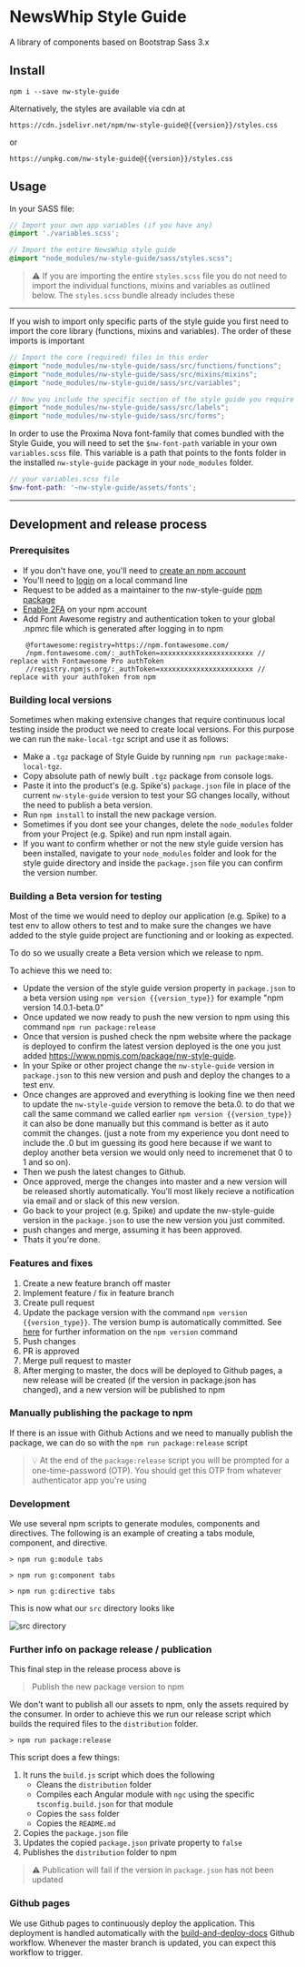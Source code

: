 # NewsWhip Style Guide

A library of components based on Bootstrap Sass 3.x

## Install

`npm i --save nw-style-guide`

Alternatively, the styles are available via cdn at

`https://cdn.jsdelivr.net/npm/nw-style-guide@{{version}}/styles.css`

or

`https://unpkg.com/nw-style-guide@{{version}}/styles.css`

## Usage

In your SASS file:

```scss
// Import your own app variables (if you have any)
@import './variables.scss';

// Import the entire NewsWhip style guide
@import "node_modules/nw-style-guide/sass/styles.scss";
```

> :warning: If you are importing the entire `styles.scss` file you do not need to import the individual functions, mixins and variables as outlined below. The `styles.scss` bundle already includes these

---

If you wish to import only specific parts of the style guide you first need to import the core library (functions, mixins and variables). The order of these imports is important

```scss
// Import the core (required) files in this order
@import "node_modules/nw-style-guide/sass/src/functions/functions";
@import "node_modules/nw-style-guide/sass/src/mixins/mixins";
@import "node_modules/nw-style-guide/sass/src/variables";
```

```scss
// Now you include the specific section of the style guide you require
@import "node_modules/nw-style-guide/sass/src/labels";
@import "node_modules/nw-style-guide/sass/src/forms";
```

In order to use the Proxima Nova font-family that comes bundled with the Style Guide, you will need to set the `$nw-font-path` variable in your own `variables.scss` file. This variable is a path that points to the fonts folder in the installed `nw-style-guide` package in your `node_modules` folder.

```scss
// your variables.scss file
$nw-font-path: '~nw-style-guide/assets/fonts';
```

---

## Development and release process

### Prerequisites

- If you don't have one, you'll need to [create an npm account](https://www.npmjs.com/signup)
- You'll need to  [login](https://docs.npmjs.com/creating-a-new-npm-user-account#testing-your-new-account-with-npm-login) on a local command line
- Request to be added as a maintainer to the nw-style-guide [npm package](https://www.npmjs.com/package/nw-style-guide)
- [Enable 2FA](https://docs.npmjs.com/configuring-two-factor-authentication) on your npm account
- Add Font Awesome registry and authentication token to your global .npmrc file which is generated after logging in to npm 
```
    @fortawesome:registry=https://npm.fontawesome.com/
    /npm.fontawesome.com/:_authToken=xxxxxxxxxxxxxxxxxxxxxxx // replace with Fontawesome Pro authToken
    //registry.npmjs.org/:_authToken=xxxxxxxxxxxxxxxxxxxxxxx // replace with your authToken from npm
```


### Building local versions

Sometimes when making extensive changes that require continuous local testing inside the product we need to create local versions. For this purpose we can run the `make-local-tgz` script and use it as follows:  
- Make a `.tgz` package of Style Guide by running `npm run package:make-local-tgz`.
- Copy absolute path of newly built `.tgz` package from console logs.
- Paste it into the product's (e.g. Spike's) `package.json` file in place of the current `nw-style-guide` version to test your SG changes locally, without the need to publish a beta version.
- Run `npm install` to install the new package version.
- Sometimes if you dont see your changes, delete the `node_modules` folder from your Project (e.g. Spike) and run npm install again.
- If you want to confirm whether or not the new style guide version has been installed, navigate to your `node_modules` folder and look for the style guide directory and inside the `package.json` file you can confirm the version number.

### Building a Beta version for testing

Most of the time we would need to deploy our application (e.g. Spike) to a test env to allow others to test and to make sure the changes we have added to the style guide project are functioning and or looking as expected.

To do so we usually create a Beta version which we release to npm.

To achieve this we need to:
- Update the version of the style guide version property in `package.json` to a beta version using `npm version {{version_type}}` for example "npm version 14.0.1-beta.0" 
- Once updated we now ready to push the new version to npm using this command `npm run package:release`
- Once that version is pushed check the npm website where the package is deployed to confirm the latest version deployed is the one you just added https://www.npmjs.com/package/nw-style-guide.
- In your Spike or other project change the `nw-style-guide` version in `package.json` to this new version and push and deploy the changes to a test env.
- Once changes are approved and everything is looking fine we then need to update the `nw-style-guide` version to remove the beta.0. to do that we call the same command we called earlier `npm version {{version_type}}` it can also be done manually but this command is better as it auto commit the changes.
(just a note from my experience you dont need to include the .0 but im guessing its good here because if we want to deploy another beta version we would only need to incremenet that 0 to 1 and so on).
- Then we push the latest changes to Github.
- Once approved, merge the changes into master and a new version will be released shortly automatically. You'll most likely recieve a notification via email and or slack of this new version.
- Go back to your project (e.g. Spike) and update the nw-style-guide version in the `package.json` to use the new version you just commited.
- push changes and merge, assuming it has been approved.
- Thats it you're done.


### Features and fixes

1. Create a new feature branch off master
1. Implement feature / fix in feature branch
1. Create pull request
1. Update the package version with the command `npm version {{version_type}}`. The version bump is automatically committed. See [here](https://docs.npmjs.com/cli/v6/commands/npm-version#synopsis) for further information on the `npm version` command
1. Push changes
1. PR is approved
1. Merge pull request to master
1. After merging to master, the docs will be deployed to Github pages, a new release will be created (if the version in package.json has changed), and a new version will be published to npm

### Manually publishing the package to npm
If there is an issue with Github Actions and we need to manually publish the package, we can do so with the `npm run package:release` script

> :bulb: At the end of the `package:release` script you will be prompted for a one-time-password (OTP). You should get this OTP from whatever authenticator app you're using

### Development

We use several npm scripts to generate modules, components and directives. The following is an example of creating a tabs module, component, and directive.

`> npm run g:module tabs`

`> npm run g:component tabs`

`> npm run g:directive tabs`
 
This is now what our `src` directory looks like

![src directory](https://i.imgur.com/BjSjf41.png)

### Further info on package release / publication

This final step in the release process above is
> Publish the new package version to npm

We don't want to publish all our assets to npm, only the assets required by the consumer. In order to achieve this we run our release script which builds the required files to the `distribution` folder.

```shell
> npm run package:release
```

This script does a few things:

1. It runs the `build.js` script which does the following
   - Cleans the `distribution` folder
   - Compiles each Angular module with `ngc` using the specific `tsconfig.build.json` for that module
   - Copies the `sass` folder 
   - Copies the `README.md`
2. Copies the `package.json` file
3. Updates the copied `package.json` private property to `false`
4. Publishes the `distribution` folder to npm

> :warning: Publication will fail if the version in `package.json` has not been updated

### Github pages

We use Github pages to continuously deploy the application. This deployment is handled automatically with the [build-and-deploy-docs](./.github/workflows/build-and-deploy-docs.yml) Github workflow. Whenever the master branch is updated, you can expect this workflow to trigger.